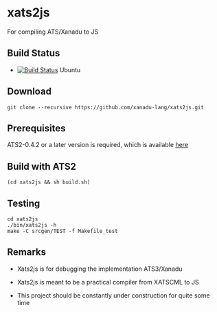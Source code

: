 # xats2js

For compiling ATS/Xanadu to JS

## Build Status

* [![Build Status](https://travis-ci.org/xanadu-lang/xats2js.svg?branch=master)](https://travis-ci.org/xanadu-lang/xats2js) Ubuntu

## Download

```
git clone --recursive https://github.com/xanadu-lang/xats2js.git
```

## Prerequisites

ATS2-0.4.2 or a later version is required,
which is available [here](http://www.ats-lang.org/Downloads.html)

## Build with ATS2

```
(cd xats2js && sh build.sh)
```

## Testing

```
cd xats2js
./bin/xats2js -h
make -C srcgen/TEST -f Makefile_test
```

## Remarks

- Xats2js is for debugging the implementation ATS3/Xanadu

- Xats2js is meant to be a practical compiler from XATSCML to JS

- This project should be constantly under construction for quite some time
